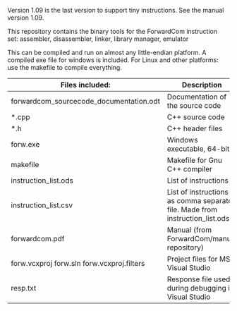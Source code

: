 Version 1.09 is the last version to support tiny instructions. See the manual version 1.09.

This repository contains the binary tools for the ForwardCom instruction set:
assembler, disassembler, linker, library manager, emulator

This can be compiled and run on almost any little-endian platform.
A compiled exe file for windows is included. For Linux and other platforms: use the makefile to compile everything.


Files included: |  Description
--- | ---
forwardcom_sourcecode_documentation.odt | Documentation of the source code
*.cpp    |      C++ source code   
*.h      |      C++ header files   
forw.exe  |     Windows executable, 64-bit  
makefile  |     Makefile for Gnu C++ compiler  
instruction_list.ods | List of instructions  
instruction_list.csv | List of instructions as comma separated file. Made from instruction_list.ods  
forwardcom.pdf | Manual (from ForwardCom/manual repository)  
forw.vcxproj forw.sln forw.vcxproj.filters | Project files for MS Visual Studio  
resp.txt     |  Response file used during debugging in Visual Studio  



